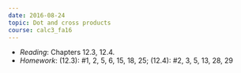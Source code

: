 ```yaml
---
date: 2016-08-24
topic: Dot and cross products
course: calc3_fa16
---
```

- *Reading*: Chapters 12.3, 12.4.
- *Homework*: (12.3): #1, 2, 5, 6, 15, 18, 25; (12.4): #2, 3, 5, 13, 28, 29

